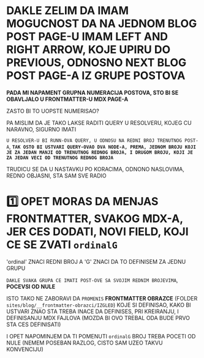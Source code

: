 # DAKLE ZELIM DA IMAM MOGUCNOST DA NA JEDNOM BLOG POST PAGE-U IMAM LEFT AND RIGHT ARROW, KOJE UPIRU DO PREVIOUS, ODNOSNO NEXT BLOG POST PAGE-A IZ GRUPE POSTOVA

**PADA MI NAPAMENT GRUPNA NUMERACIJA POSTOVA, STO BI SE OBAVLJALO U FRONTMATTER-U MDX PAGE-A**

ZASTO BI TO UOPSTE NUMERISAO?

PA MISLIM DA JE TAKO LAKSE RADITI QUERY U RESOLVERU, KOJEG CU NARAVNO, SIGURNO IMATI

`U RESOLVER-U BI RUNN-OVA QUERY, U ODNOSU NA REDNI BROJ TRENUTNOG POST-A`, **`TAK OSTO BI USTVARI QUERY-OVAO DVA NODE-A, PREMA, JEDNOM BROJU KOJI JE ZA JEDAN MANJI OD TRENUTNOG REDNOG BROJA, I DRUGOM BROJU, KOJI JE ZA JEDAN VECI OD TRENUTNOG REDNOG BROJA`**

TRUDICU SE DA U NASTAVKU PO KORACIMA, ODNONO NASLOVIMA, REDNO OBJASNI, STA SAM SVE RADIO

# :one: OPET MORAS DA MENJAS FRONTMATTER, SVAKOG MDX-A, JER CES DODATI, NOVI FIELD, KOJI CE SE ZVATI `ordinalG`

'ordinal' ZNACI REDNI BROJ A 'G' ZNACI DA TO DEFINISEM ZA JEDNU GRUPU

`DAKLE SVAKA GRUPA CE IMATI POST-OVE SA SVOJIM REDNIM BROJEVIMA`, **POCEVSI OD NULE** 

ISTO TAKO NE ZABORAVI DA `PROMENIS` **FRONTMATTER OBRAZCE** (FOLDER `sites/blog/__frontmatter-obrazci/IZGLED`) KOJE SI DEFINISAO, KAKO BI USTVARI ZNAO STA TREBA INACE DA DEFINISES, PRI KREIRANJU, I DEFINISANJU MDX FAJLOVA (MOZDA BI OVO TREBAL ODA BUDE PRVO STA CES DEFINISATI)

I OPET NAPOMINJEM DA TI POMENUTI `ordinalG` BROJ TREBA POCETI OD NULE (NEMEM POSEBAN RAZLOG, CISTO SAM UZEO TAKVU KONVENCIJU)
